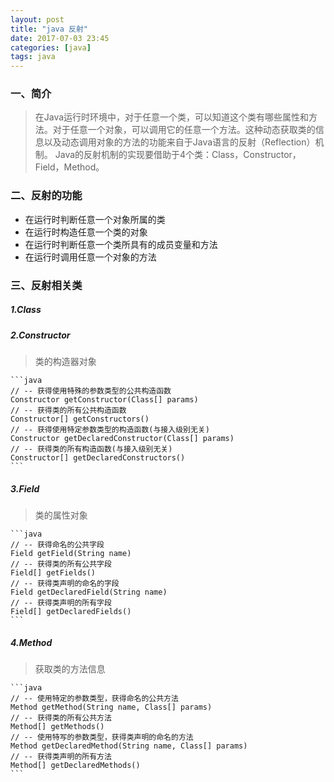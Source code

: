```yaml
---
layout: post
title: "java 反射"
date: 2017-07-03 23:45
categories: [java]
tags: java
---
```


### 一、简介

> 在Java运行时环境中，对于任意一个类，可以知道这个类有哪些属性和方法。对于任意一个对象，可以调用它的任意一个方法。这种动态获取类的信息以及动态调用对象的方法的功能来自于Java语言的反射（Reflection）机制。
> Java的反射机制的实现要借助于4个类：Class，Constructor，Field，Method。

### 二、反射的功能

- 在运行时判断任意一个对象所属的类
- 在运行时构造任意一个类的对象
- 在运行时判断任意一个类所具有的成员变量和方法
- 在运行时调用任意一个对象的方法

### 三、反射相关类

##### 1.Class

> 

##### 2.Constructor

> 类的构造器对象

	```java
	// -- 获得使用特殊的参数类型的公共构造函数
	Constructor getConstructor(Class[] params)
	// -- 获得类的所有公共构造函数 
	Constructor[] getConstructors()
	// -- 获得使用特定参数类型的构造函数(与接入级别无关) 
	Constructor getDeclaredConstructor(Class[] params) 
	// -- 获得类的所有构造函数(与接入级别无关)
	Constructor[] getDeclaredConstructors()
	```

##### 3.Field

> 类的属性对象

	```java
	// -- 获得命名的公共字段 
	Field getField(String name)
	// -- 获得类的所有公共字段  
	Field[] getFields()
	// -- 获得类声明的命名的字段 
	Field getDeclaredField(String name)
	// -- 获得类声明的所有字段
	Field[] getDeclaredFields()
	```

##### 4.Method

> 获取类的方法信息

	```java
	// -- 使用特定的参数类型，获得命名的公共方法 
	Method getMethod(String name, Class[] params)
	// -- 获得类的所有公共方法 
	Method[] getMethods()
	// -- 使用特写的参数类型，获得类声明的命名的方法 
	Method getDeclaredMethod(String name, Class[] params)
	// -- 获得类声明的所有方法
	Method[] getDeclaredMethods()
	```
